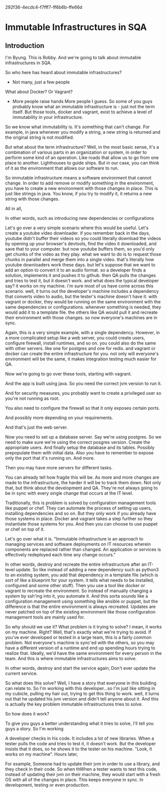 292f36-4ecdc4-f7fff7-ff6b6b-ffe66d

# Immutable Infrastructures in SQA

## Introduction
I'm Byung. This is Robby. And we're going to talk about immutable infrastructures in SQA.

So who here has heard about immutable infrastructures?
- Not many, just a few people

What about Docker? Or Vagrant?
- More people raise hands
More people I guess. So some of you guys probably know what an immutable infrastructure is - just not the term itself. But those tools, docker and vagrant, exist to achieve a level of immutability in your infrastructure.

So we know what immutability is. It's something that can't change. For example, in java whenever you modify a string, a new string is returned and the original string is not modified.

But what about the term infrastructure? Well, in the most basic sense, it's a combination of various parts in an organization or system, in order to perform some kind of an operation. Like roads that allow us to go from one place to another. Lighthouses to guide ships. But in our case, you can think of it as the environment that allows our software to run.

So immutable infrastructure means a software environment that cannot change. In order to add remove or modify something in the environment, you have to create a new environment with those changes in place. This is just like strings in java. You know, if you try to modify it, it returns a new string with those changes.

All in all, <read from slide>

In other words, <read from slide> such as introducing new dependencies or configurations

Let's go over a very simple scenario where this would be useful. Let's create a youtube video downloader. if you remember back in the days, youtube didn't buffer their videos so you could literally download the videos by opening up your browser's devtools, find the video it downloaded, and save that to your computer. but now youtube buffers them, so you'd only get chunks of the video as they play. what we want to do is to request those chunks in parallel and merge them into a single video. that's literally how youtube downloaders work these days. but let's suppose that we want to add an option to convert it to an audio format. so a developer finds a solution, implements it and pushes it to github. then QA pulls the changes and tries to test it, but it doesn't work. and what does the typical developer say? it works on my machine. i'm sure most of us have come across this scenario. well, it turns out the developer's machine includes a dependency that converts video to audio, but the tester's machine doesn't have it. with vagrant or docker, they would be running on the same environment with the same dependencies or configurations. whenever something is needed, they would add it to a template file. the others like QA would pull it and recreate their environment with those changes. so now everyone's machines are in sync.

Again, this is a very simple example, with a single dependency. However, in a more complicated setup like a web server, you could create users, configure firewall, install runtimes, and so on. you could also do the same with other servers. like one for postgres and one for redis. and vagrant or docker can create the entire infrastructure for you. not only will everyone's environment will be the same, it makes integration testing much easier for QA.

Now we're going to go over these tools, starting with vagrant.




And the app is built using java. So you need the correct jvm version to run it.

And for security measures, you probably want to create a privileged user so you're not running as root.

You also need to configure the firewall so that it only exposes certain ports.

And possibly more depending on your requirements.

And that's just the web server.

Now you need to set up a database server. Say we're using postgres. So we need to make sure we're using the correct posgres version. Create the appropriate users. And finally setup the database and its tables. Possibly prepopulate them with initial data. Also you have to remember to expose only the port that it's running on. And more.

Then you may have more servers for different tasks.

You can already tell how fragile this will be. As more and more changes are made to the infrastructure, the harder it will be to track them down. Not only that, but think about the development and QA. They're not always going to be in sync with every single change that occurs at the IT level.

Traditionally, this is problem is solved by configuration management tools like puppet or chef. They can automate the process of setting up users, installing dependencies and so on. But they only work if you already have those systems in place. Docker and vagrant takes a step further so they instantiate those systems for you. And then you can choose to use puppet or chef on top of it.






Let's go over what it is. "Immutable infrastructure is an approach to managing services and software deployments on IT resources wherein components are replaced rather than changed. An application or services is effectively redeployed each time any change occurs."

In other words, destroy and recreate the entire infrastructure after an IT-level update. So like instead of adding a new dependency such as python3 to an existing system, you add that dependency in a template file (which is sort of like a blueprint for your system. it tells what needs to be installed, configured and some other stuff). Then you use a tool like docker or vagrant to recreate the environment. So instead of manually changing a system by ssh'ing into it, you automate it. And this sorta sounds like a configuration management using something like ansible or puppet, but the difference is that the entire environment is always recreated. Updates are never patched on top of the existing environment like those configuration management tools are mainly used for.

So why should we use it? What problem is it trying to solve? I mean, it works on my machine. Right? Well, that's exactly what we're trying to avoid. If you've ever developed or tested in a large team, this is a fairly common problem. Not everyone's machine is sync'ed with the others, so you may have a different version of a runtime and end up spending hours trying to realize that. Ideally, we'd have the same environment for every person in the team. And this is where immutable infrastructures aims to solve.






In other words, destroy and start the service again; Don't ever update the current service.

So what does this solve? Well, I have a story that everyone in this building can relate to. So I'm working with this developer...so I'm just like sitting in my cubicle, pulling my hair out, trying to get this thing to work. well, it turns out that he updated his jvm version and didn't tell anyone about it. And this is actually the key problem immutable infrastructures tries to solve.

So how does it work?

To give you guys a better understanding what it tries to solve, I'll tell you guys a story. So I'm working

 A developer checks in his code. It includes a lot of new libraries. When a tester pulls the code and tries to test it, it doesn't work. But the developer insists that it does, so he shows it to the tester on his machine. "Look, it works on my machine". Hours later,

For example, Someone had to update their jvm in order to use a library, and they check in their code. So when thWhen a tester wants to test this code, instead of updating their jvm on their machine, they would start with a fresh OS with all of the changes in place. This keeps everyone in sync. In development, testing or even production.
